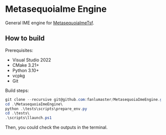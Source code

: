 # MetasequoiaIme Engine

General IME engine for [MetasequoiaImeTsf](https://github.com/fanlumaster/MetasequoiaImeTsf).

## How to build

Prerequisites:

- Visual Studio 2022
- CMake 3.21+
- Python 3.10+
- vcpkg
- Git

Build steps:

```powershell
git clone --recursive git@github.com:fanlumaster/MetasequoiaImeEngine.git
cd .\MetasequoiaImeEngine\
python .\tests\scripts\prepare_env.py
cd .\tests\
.\scripts\llaunch.ps1
```

Then, you could check the outputs in the terminal.
